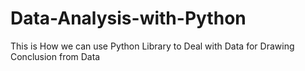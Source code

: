 # Data-Analysis-with-Python
This is How we can use Python Library to Deal with Data for Drawing Conclusion from Data

